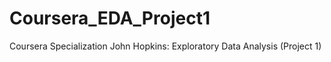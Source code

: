 # Coursera_EDA_Project1
Coursera Specialization John Hopkins: Exploratory Data Analysis (Project 1)
